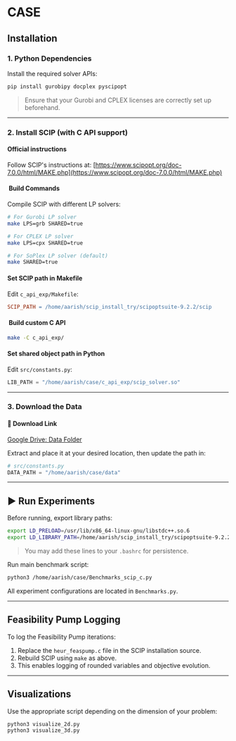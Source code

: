 # CASE

## Installation

### 1. Python Dependencies

Install the required solver APIs:

```bash
pip install gurobipy docplex pyscipopt
```

> Ensure that your Gurobi and CPLEX licenses are correctly set up beforehand.

---

### 2. Install SCIP (with C API support)

####  Official instructions

Follow SCIP's instructions at:
[https://www.scipopt.org/doc-7.0.0/html/MAKE.php](https://www.scipopt.org/doc-7.0.0/html/MAKE.php)

#### ️ Build Commands

Compile SCIP with different LP solvers:

```bash
# For Gurobi LP solver
make LPS=grb SHARED=true  

# For CPLEX LP solver
make LPS=cpx SHARED=true  

# For SoPlex LP solver (default)
make SHARED=true  
```

####  Set SCIP path in Makefile

Edit `c_api_exp/Makefile`:

```makefile
SCIP_PATH = /home/aarish/scip_install_try/scipoptsuite-9.2.2/scip
```

#### ️ Build custom C API

```bash
make -C c_api_exp/
```

####  Set shared object path in Python

Edit `src/constants.py`:

```python
LIB_PATH = "/home/aarish/case/c_api_exp/scip_solver.so"
```

---

### 3. Download the Data

#### 📁 Download Link

[Google Drive: Data Folder](https://drive.google.com/drive/folders/1pUdUXI8ewrO2PLj9abAnXaN-wxSLaXhW?usp=sharing)

Extract and place it at your desired location, then update the path in:

```python
# src/constants.py
DATA_PATH = "/home/aarish/case/data"
```

---

## ▶ Run Experiments

Before running, export library paths:

```bash
export LD_PRELOAD=/usr/lib/x86_64-linux-gnu/libstdc++.so.6
export LD_LIBRARY_PATH=/home/aarish/scip_install_try/scipoptsuite-9.2.2/scip/lib/shared:$LD_LIBRARY_PATH
```

> You may add these lines to your `.bashrc` for persistence.

Run main benchmark script:

```bash
python3 /home/aarish/case/Benchmarks_scip_c.py
```

All experiment configurations are located in `Benchmarks.py`.

---

##  Feasibility Pump Logging

To log the Feasibility Pump iterations:

1. Replace the `heur_feaspump.c` file in the SCIP installation source.
2. Rebuild SCIP using `make` as above.
3. This enables logging of rounded variables and objective evolution.

---

##  Visualizations

Use the appropriate script depending on the dimension of your problem:

```bash
python3 visualize_2d.py
python3 visualize_3d.py
```

